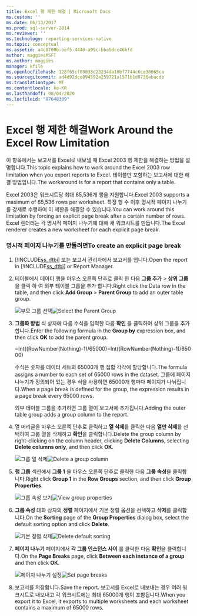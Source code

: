 ```yaml
---
title: Excel 행 제한 해결 | Microsoft Docs
ms.custom: ''
ms.date: 06/13/2017
ms.prod: sql-server-2014
ms.reviewer: ''
ms.technology: reporting-services-native
ms.topic: conceptual
ms.assetid: a4c8700b-bef5-4440-a99c-bba5dcc46bfd
author: maggiesMSFT
ms.author: maggies
manager: kfile
ms.openlocfilehash: 128f65cf09833d23234da10bf7744c6ce30065ca
ms.sourcegitcommit: ad4d92dce894592a259721a1571b1d8736abacdb
ms.translationtype: MT
ms.contentlocale: ko-KR
ms.lasthandoff: 08/04/2020
ms.locfileid: "87648309"
---
```

# <a name="work-around-the-excel-row-limitation"></a><span data-ttu-id="3e3a0-102">Excel 행 제한 해결</span><span class="sxs-lookup"><span data-stu-id="3e3a0-102">Work Around the Excel Row Limitation</span></span>
  <span data-ttu-id="3e3a0-103">이 항목에서는 보고서를 Excel로 내보낼 때 Excel 2003 행 제한을 해결하는 방법을 설명합니다.</span><span class="sxs-lookup"><span data-stu-id="3e3a0-103">This topic explains how to work around the Excel 2003 row limitation when you export reports to Excel.</span></span> <span data-ttu-id="3e3a0-104">테이블만 포함하는 보고서에 대한 해결 방법입니다.</span><span class="sxs-lookup"><span data-stu-id="3e3a0-104">The workaround is for a report that contains only a table.</span></span>  
  
 <span data-ttu-id="3e3a0-105">Excel 2003은 워크시트당 최대 65,536개 행을 지원합니다.</span><span class="sxs-lookup"><span data-stu-id="3e3a0-105">Excel 2003 supports a maximum of 65,536 rows per worksheet.</span></span> <span data-ttu-id="3e3a0-106">특정 행 수 이후 명시적 페이지 나누기를 강제로 수행하여 이 제한을 해결할 수 있습니다.</span><span class="sxs-lookup"><span data-stu-id="3e3a0-106">You can work around this limitation by forcing an explicit page break after a certain number of rows.</span></span> <span data-ttu-id="3e3a0-107">Excel 렌더러는 각 명시적 페이지 나누기에 대해 새 워크시트를 만듭니다.</span><span class="sxs-lookup"><span data-stu-id="3e3a0-107">The Excel renderer creates a new worksheet for each explicit page break.</span></span>  
  
### <a name="to-create-an-explicit-page-break"></a><span data-ttu-id="3e3a0-108">명시적 페이지 나누기를 만들려면</span><span class="sxs-lookup"><span data-stu-id="3e3a0-108">To create an explicit page break</span></span>  
  
1.  <span data-ttu-id="3e3a0-109">[!INCLUDE[ss_dtbi](../../includes/ss-dtbi-md.md)] 또는 보고서 관리자에서 보고서를 엽니다.</span><span class="sxs-lookup"><span data-stu-id="3e3a0-109">Open the report in [!INCLUDE[ss_dtbi](../../includes/ss-dtbi-md.md)] or Report Manager.</span></span>  
  
2.  <span data-ttu-id="3e3a0-110">테이블에서 데이터 행을 마우스 오른쪽 단추로 클릭 한 다음 **그룹 추가**  >  **상위 그룹** 을 클릭 하 여 외부 테이블 그룹을 추가 합니다.</span><span class="sxs-lookup"><span data-stu-id="3e3a0-110">Right click the Data row in the table, and then click **Add Group** > **Parent Group** to add an outer table group.</span></span>  
  
     <span data-ttu-id="3e3a0-111">![부모 그룹 선택](../media/datarow-selectparentgroup.png "부모 그룹 선택")</span><span class="sxs-lookup"><span data-stu-id="3e3a0-111">![Select the Parent Group](../media/datarow-selectparentgroup.png "Select the Parent Group")</span></span>  
  
3.  <span data-ttu-id="3e3a0-112">**그룹화 방법** 식 상자에 다음 수식을 입력한 다음 **확인** 을 클릭하여 상위 그룹을 추가합니다.</span><span class="sxs-lookup"><span data-stu-id="3e3a0-112">Enter the following formula in the **Group by** expression box, and then click **OK** to add the parent group.</span></span>  
  
     <span data-ttu-id="3e3a0-113">=Int((RowNumber(Nothing)-1)/65000)</span><span class="sxs-lookup"><span data-stu-id="3e3a0-113">=Int((RowNumber(Nothing)-1)/65000)</span></span>  
  
     <span data-ttu-id="3e3a0-114">수식은 숫자를 데이터 세트의 65000개 행 집합 각각에 할당합니다.</span><span class="sxs-lookup"><span data-stu-id="3e3a0-114">The formula assigns a number to each set of 65000 rows in the dataset.</span></span> <span data-ttu-id="3e3a0-115">그룹에 페이지 나누기가 정의되어 있는 경우 식을 사용하면 65000개 행마다 페이지가 나눠집니다.</span><span class="sxs-lookup"><span data-stu-id="3e3a0-115">When a page break is defined for the group, the expression results in a page break every 65000 rows.</span></span>  
  
     <span data-ttu-id="3e3a0-116">외부 테이블 그룹을 추가하면 그룹 열이 보고서에 추가됩니다.</span><span class="sxs-lookup"><span data-stu-id="3e3a0-116">Adding the outer table group adds a group column to the report.</span></span>  
  
4.  <span data-ttu-id="3e3a0-117">열 머리글을 마우스 오른쪽 단추로 클릭하고 **열 삭제**를 클릭한 다음 **열만 삭제**를 선택하여 그룹 열을 삭제하고 **확인**을 클릭합니다.</span><span class="sxs-lookup"><span data-stu-id="3e3a0-117">Delete the group column by right-clicking on the column header, clicking **Delete Columns**, selecting **Delete columns only**, and then click **OK**.</span></span>  
  
     <span data-ttu-id="3e3a0-118">![그룹 열 삭제](../media/groupcolumn-delete-updated.png "그룹 열 삭제")</span><span class="sxs-lookup"><span data-stu-id="3e3a0-118">![Delete a group column](../media/groupcolumn-delete-updated.png "Delete a group column")</span></span>  
  
5.  <span data-ttu-id="3e3a0-119">**행 그룹** 섹션에서 **그룹 1** 을 마우스 오른쪽 단추로 클릭한 다음 **그룹 속성**을 클릭합니다.</span><span class="sxs-lookup"><span data-stu-id="3e3a0-119">Right click **Group 1** in the **Row Groups** section, and then click **Group Properties**.</span></span>  
  
     <span data-ttu-id="3e3a0-120">![그룹 속성 보기](../media/groupproperties-updated.png "그룹 속성 보기")</span><span class="sxs-lookup"><span data-stu-id="3e3a0-120">![View group properties](../media/groupproperties-updated.png "View group properties")</span></span>  
  
6.  <span data-ttu-id="3e3a0-121">**그룹 속성** 대화 상자의 **정렬** 페이지에서 기본 정렬 옵션을 선택하고 **삭제**를 클릭합니다.</span><span class="sxs-lookup"><span data-stu-id="3e3a0-121">On the **Sorting** page of the **Group Properties** dialog box, select the default sorting option and click **Delete**.</span></span>  
  
     <span data-ttu-id="3e3a0-122">![기본 정렬 삭제](../media/groupproperties-sorting-updated.png "기본 정렬 삭제")</span><span class="sxs-lookup"><span data-stu-id="3e3a0-122">![Delete default sorting](../media/groupproperties-sorting-updated.png "Delete default sorting")</span></span>  
  
7.  <span data-ttu-id="3e3a0-123">**페이지 나누기** 페이지에서 **각 그룹 인스턴스 사이** 를 클릭한 다음 **확인**을 클릭합니다.</span><span class="sxs-lookup"><span data-stu-id="3e3a0-123">On the **Page Breaks** page, click **Between each instance of a group** and then click **OK**.</span></span>  
  
     <span data-ttu-id="3e3a0-124">![페이지 나누기 설정](../media/groupproperties-pagebreaks-updated.png "페이지 나누기 설정")</span><span class="sxs-lookup"><span data-stu-id="3e3a0-124">![Set page breaks](../media/groupproperties-pagebreaks-updated.png "Set page breaks")</span></span>  
  
8.  <span data-ttu-id="3e3a0-125">보고서를 저장합니다.</span><span class="sxs-lookup"><span data-stu-id="3e3a0-125">Save the report.</span></span> <span data-ttu-id="3e3a0-126">보고서를 Excel로 내보내는 경우 여러 워크시트로 내보내고 각 워크시트에는 최대 65000개 행이 포함됩니다.</span><span class="sxs-lookup"><span data-stu-id="3e3a0-126">When you export it to Excel, it exports to multiple worksheets and each worksheet contains a maximum of 65000 rows.</span></span>  
  
  
